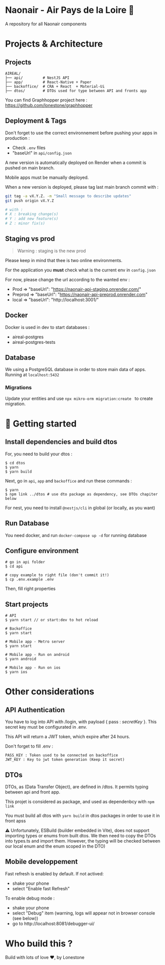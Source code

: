 # Naonair - Air Pays de la Loire 🎉

A repository for all Naonair components

# Projects & Architecture

## Projects

```
AIREAL/
├── api/         # NestJS API
├── app/         # React-Native + Paper
├── backoffice/  # CRA + React  + Material-Ui
├── dtos/        # DTOs used for type between API and fronts app
```

You can find Graphhopper project here : https://github.com/lonestone/graphhopper

## Deployment & Tags

Don't forget to use the correct environnement before pushing your apps in production :

* Check `.env` files
* "baseUrl" in `api/config.json`

A new version is automatically deployed on Render when a commit is pushed on main branch.

Mobile apps must be manually deployed.

When a new version is deployed, please tag last main branch commit with :

```bash
git tag -a vX.Y.Z. -m "Small message to describe updates"
git push origin vX.Y.Z

# with :
# X : breaking change(s)
# Y : add new feature(s)
# Z : minor fix(s)
```
## Staging vs prod

> Warning : staging is the new prod

Please keep in mind that thee is two online environments.

For the application you **must** check what is the current env in `config.json`

For now, please change the url according to the wanted env :

* Prod => "baseUrl": "https://naonair-api-staging.onrender.com/"
* Preprod => "baseUrl": "https://naonair-api-preprod.onrender.com"
* local => "baseUrl": "http://localhost:3001/"

## Docker

Docker is used in dev to start databases :

- aireal-postgres
- aireal-postgres-tests

## Database

We using a PostgreSQL database in order to store main data of apps. Running at `localhost:5432`

### Migrations

Update your entities and use `npx mikro-orm migration:create ` to create migration.

# 🚀 Getting started

## Install dependencies and build dtos

For, you need to build your dtos :

```
$ cd dtos
$ yarn
$ yarn build
```

Next, go in `api`, `app` and `backoffice` and run these commands :

```
$ yarn
$ npm link ../dtos # use dto package as dependency, see DTOs chapiter below
```

For nest, you need to install `@nestjs/cli` in global (or locally, as you want)

## Run Database

You need docker, and run `docker-compose up -d` for running database

## Configure environment

```
# go in api folder
$ cd api

# copy example to right file (don't commit it!)
$ cp .env.example .env

```

Then, fill right properties

## Start projects

```
# API
$ yarn start // or start:dev to hot reload

# Backoffice
$ yarn start

# Mobile app - Metro server
$ yarn start

# Mobile app - Run on android
$ yarn android

# Mobile app - Run on ios
$ yarn ios
```

# Other considerations

## API Authentication

You have to log into API with /login, with payload { pass : <i>secretKey</i> }. This secret key must be configurated in .env.

This API will return a JWT token, which expire after 24 hours.

Don't forget to fill .env :

```
PASS_KEY : Token used to be connected on backoffice
JWT_KEY : Key to jwt token generation (Keep it secret)
```

## DTOs

DTOs, as (Data Transfer Object), are defined in /dtos. It permits typing between api and front app.

This projet is considered as package, and used as dependenbcy with `npm link`

You must build all dtos with `yarn build` in dtos packages in order to use it in front apss

⚠️ Unfortunately, ESBuild (builder embedded in Vite), does not support importing types or enums from built dtos.
We then need to copy the DTOs into types.ts and import them. However, the typing will be checked between our local enum
and the enum scoped in the DTO)

## Mobile developpement

Fast refresh is enabled by default. If not actived:

- shake your phone
- select "Enable fast Refresh"

To enable debug mode :

- shake your phone
- select "Debug" item (warning, logs will appear not in browser console (see below))
- go to http://localhost:8081/debugger-ui/

# Who build this ?

Build with lots of love ❤, by Lonestone
